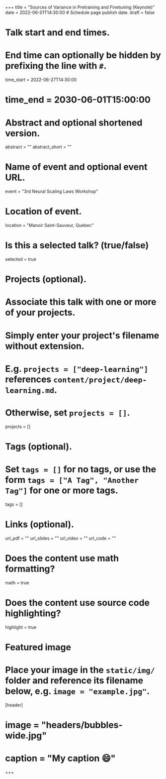 +++
title = "Sources of Variance in Pretraining and Finetuning (Keynote)"
date = 2022-06-01T14:30:00  # Schedule page publish date.
draft = false

# Talk start and end times.
#   End time can optionally be hidden by prefixing the line with `#`.
time_start = 2022-06-27T14:30:00
# time_end = 2030-06-01T15:00:00

# Abstract and optional shortened version.
abstract = ""
abstract_short = ""

# Name of event and optional event URL.
event = "3rd Neural Scaling Laws Workshop"

# Location of event.
location = "Manoir Saint-Sauveur, Quebec"

# Is this a selected talk? (true/false)
selected = true

# Projects (optional).
#   Associate this talk with one or more of your projects.
#   Simply enter your project's filename without extension.
#   E.g. `projects = ["deep-learning"]` references `content/project/deep-learning.md`.
#   Otherwise, set `projects = []`.
projects = []

# Tags (optional).
#   Set `tags = []` for no tags, or use the form `tags = ["A Tag", "Another Tag"]` for one or more tags.
tags = []

# Links (optional).
url_pdf = ""
url_slides = ""
url_video = ""
url_code = ""

# Does the content use math formatting?
math = true

# Does the content use source code highlighting?
highlight = true

# Featured image
# Place your image in the `static/img/` folder and reference its filename below, e.g. `image = "example.jpg"`.
[header]
# image = "headers/bubbles-wide.jpg"
# caption = "My caption :smile:"

+++
